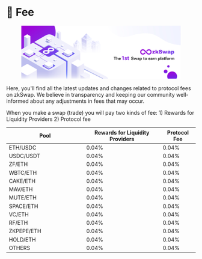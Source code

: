 # 🍣 Fee

<figure><img src="../.gitbook/assets/cover 5.jpg" alt=""><figcaption></figcaption></figure>

Here, you'll find all the latest updates and changes related to protocol fees on zkSwap. We believe in transparency and keeping our community well-informed about any adjustments in fees that may occur.

When you make a swap (trade) you will pay two kinds of fee: 1) Rewards for Liquidity Providers 2) Protocol fee

<table><thead><tr><th width="192">Pool</th><th>Rewards for Liquidity Providers</th><th>Protocol Fee</th></tr></thead><tbody><tr><td>ETH/USDC</td><td>0.04%</td><td>0.04%</td></tr><tr><td>USDC/USDT</td><td>0.04%</td><td>0.04%</td></tr><tr><td>ZF/ETH</td><td>0.04%</td><td>0.04%</td></tr><tr><td>WBTC/ETH</td><td>0.04%</td><td>0.04%</td></tr><tr><td>CAKE/ETH</td><td>0.04%</td><td>0.04%</td></tr><tr><td>MAV/ETH</td><td>0.04%</td><td>0.04%</td></tr><tr><td>MUTE/ETH</td><td>0.04%</td><td>0.04%</td></tr><tr><td>SPACE/ETH</td><td>0.04%</td><td>0.04%</td></tr><tr><td>VC/ETH</td><td>0.04%</td><td>0.04%</td></tr><tr><td>RF/ETH</td><td>0.04%</td><td>0.04%</td></tr><tr><td>ZKPEPE/ETH</td><td>0.04%</td><td>0.04%</td></tr><tr><td>HOLD/ETH</td><td>0.04%</td><td>0.04%</td></tr><tr><td>OTHERS</td><td>0.04%</td><td>0.04%</td></tr></tbody></table>
